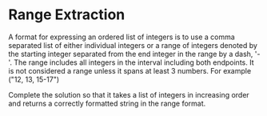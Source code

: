 # Range Extraction

A format for expressing an ordered list of integers is to use a comma separated list of either individual integers or a range of integers denoted by the starting integer separated from the end integer in the range by a dash, '-'. The range includes all integers in the interval including both endpoints. It is not considered a range unless it spans at least 3 numbers. For example ("12, 13, 15-17")

Complete the solution so that it takes a list of integers in increasing order and returns a correctly formatted string in the range format. 
